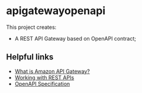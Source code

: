 # apigatewayopenapi

This project creates:
- A REST API Gateway based on OpenAPI contract;

## Helpful links

- [What is Amazon API Gateway?][1]
- [Working with REST APIs][2]
- [OpenAPI Specification][3]

[1]: https://docs.aws.amazon.com/apigateway/latest/developerguide/welcome.html
[2]: https://docs.aws.amazon.com/apigateway/latest/developerguide/apigateway-rest-api.html
[3]: https://swagger.io/specification/